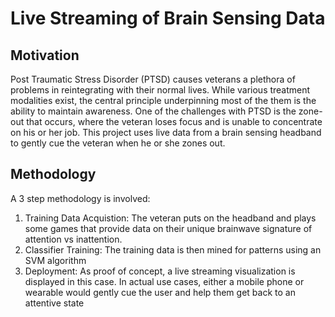 # Live Streaming of Brain Sensing Data

## Motivation
Post Traumatic Stress Disorder (PTSD) causes veterans a plethora of problems in reintegrating with their normal lives. While various treatment modalities exist, the central principle underpinning most of the them is the ability to maintain awareness. One of the challenges with PTSD is the zone-out that occurs, where the veteran loses focus and is unable to concentrate on his or her job. This project uses live data from a brain sensing headband to gently cue the veteran when he or she zones out.

## Methodology
A 3 step methodology is involved:

1. Training Data Acquistion: The veteran puts on the headband and plays some games that provide data on their unique brainwave signature of attention vs inattention.
2. Classifier Training: The training data is then mined for patterns using an SVM algorithm
3. Deployment: As proof of concept, a live streaming visualization is displayed in this case. In actual use cases, either a mobile phone or wearable would gently cue the user and help them get back to an attentive state
